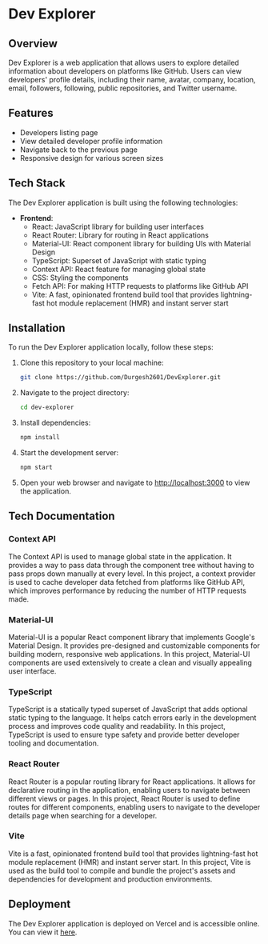 # Dev Explorer

## Overview

Dev Explorer is a web application that allows users to explore detailed information about developers on platforms like GitHub. Users can view developers' profile details, including their name, avatar, company, location, email, followers, following, public repositories, and Twitter username.


## Features

- Developers listing page
- View detailed developer profile information
- Navigate back to the previous page
- Responsive design for various screen sizes

## Tech Stack

The Dev Explorer application is built using the following technologies:

- **Frontend**:
  - React: JavaScript library for building user interfaces
  - React Router: Library for routing in React applications
  - Material-UI: React component library for building UIs with Material Design
  - TypeScript: Superset of JavaScript with static typing
  - Context API: React feature for managing global state
  - CSS: Styling the components
  - Fetch API: For making HTTP requests to platforms like GitHub API
  - Vite: A fast, opinionated frontend build tool that provides lightning-fast hot module replacement (HMR) and instant server start
  
## Installation

To run the Dev Explorer application locally, follow these steps:

1. Clone this repository to your local machine:

   ```bash
   git clone https://github.com/Durgesh2601/DevExplorer.git
   ```

2. Navigate to the project directory:

   ```bash
   cd dev-explorer
   ```

3. Install dependencies:

   ```bash
   npm install
   ```

4. Start the development server:

   ```bash
   npm start
   ```

5. Open your web browser and navigate to [http://localhost:3000](http://localhost:3000) to view the application.

## Tech Documentation

### Context API

The Context API is used to manage global state in the application. It provides a way to pass data through the component tree without having to pass props down manually at every level. In this project, a context provider is used to cache developer data fetched from platforms like GitHub API, which improves performance by reducing the number of HTTP requests made.

### Material-UI

Material-UI is a popular React component library that implements Google's Material Design. It provides pre-designed and customizable components for building modern, responsive web applications. In this project, Material-UI components are used extensively to create a clean and visually appealing user interface.

### TypeScript

TypeScript is a statically typed superset of JavaScript that adds optional static typing to the language. It helps catch errors early in the development process and improves code quality and readability. In this project, TypeScript is used to ensure type safety and provide better developer tooling and documentation.

### React Router

React Router is a popular routing library for React applications. It allows for declarative routing in the application, enabling users to navigate between different views or pages. In this project, React Router is used to define routes for different components, enabling users to navigate to the developer details page when searching for a developer.

### Vite

Vite is a fast, opinionated frontend build tool that provides lightning-fast hot module replacement (HMR) and instant server start. In this project, Vite is used as the build tool to compile and bundle the project's assets and dependencies for development and production environments.

## Deployment

The Dev Explorer application is deployed on Vercel and is accessible online. You can view it [here](https://dev-explorer.vercel.app/).
